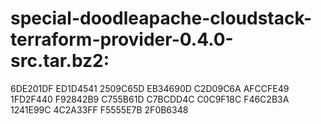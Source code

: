 # special-doodleapache-cloudstack-terraform-provider-0.4.0-src.tar.bz2: 
6DE201DF ED1D4541 2509C65D EB34690D C2D09C6A AFCCFE49 1FD2F440 F92842B9 C755B61D
 C7BCDD4C C0C9F18C F46C2B3A 1241E99C 4C2A33FF F5555E7B 2F0B6348
